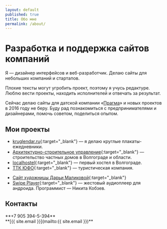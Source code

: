 ```yaml
---
layout: default
published: true
title: Обо мне
permalink: /about/
---
```


Разработка и поддержка сайтов компаний
======================================

Я — дизайнер интерфейсов и веб-разработчик. Делаю сайты для небольших компаний и стартапов. 

Плохие тексты могут угробить проект, поэтому я учусь редактуре. Люблю вести проекты, находить исполнителей и отвечать за результат.

Сейчас делаю сайты для датской компании «[Прагма](http://www.praqma.com/)» и новых проектов в 2016 году не беру. Буду рад познакомиться с предпринимателями и дизайнерами, помочь советом, поделиться опытом.


Мои проекты
-----------
<!--* [Plazma Vision](http://pv7.dianov.org/){:target="_blank"} — Реклама на мониторах в местах массового посещения. Сайт в разработке.-->
* [kruglendar.ru](http://kruglendar.ru){:target="_blank"} — я делаю круглые плакаты-ежедневники.
* [Архитектурно-строительное управление](http://asu34.ru/){:target="_blank"} — строительство частных домов в Волгограде и области.
* [localhostel](http://localhostel.ru){:target="_blank"} — первый хостел в Волгограде.
* [ТТК ЮФО](http://ttkufo.ru){:target="_blank"} — туристическая компания.
<!--* [Арт мир](http://artmirsalon.ru/){:target="_blank"} — товары для художников.-->
<!--* [netvoxlab.ru](http://netvoxlab.ru){:target="_blank"} — разработка программного обеспечения.-->
* [Сайт художницы Дарьи Маликовой](http://malikovadarya.info){:target="_blank"}
* [Swipe Player](https://play.google.com/store/apps/details?id=net.illusor.swipeplayer&hl=ru){:target="_blank"} — жестовый аудиоплеер для андроида. Программист — Никита Кобзев.

Контакты
--------

<div class="phone" markdown="1">
**+7 905 394-5-394**
</div>
<div class="email" markdown="1">
**[{{ site.email }}](mailto:{{ site.email }})**
</div>
